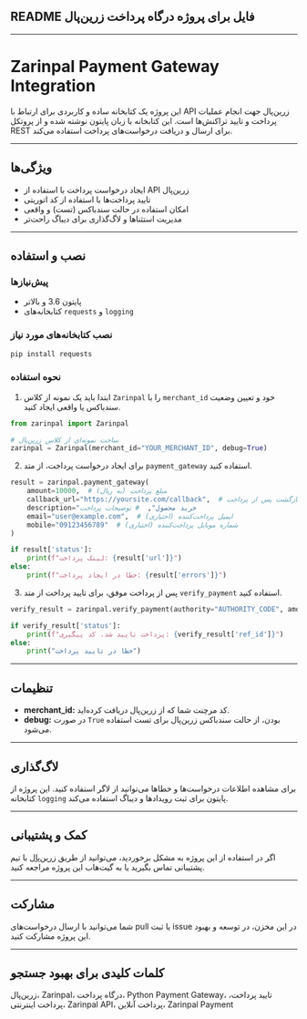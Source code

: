 ## README فایل برای پروژه درگاه پرداخت زرین‌پال

---

# Zarinpal Payment Gateway Integration

این پروژه یک کتابخانه ساده و کاربردی برای ارتباط با API زرین‌پال جهت انجام عملیات پرداخت و تایید تراکنش‌ها است. این کتابخانه با زبان پایتون نوشته شده و از پروتکل REST برای ارسال و دریافت درخواست‌های پرداخت استفاده می‌کند.

---

## ویژگی‌ها

- ایجاد درخواست پرداخت با استفاده از API زرین‌پال
- تایید پرداخت‌ها با استفاده از کد اتوریتی
- امکان استفاده در حالت سندباکس (تست) و واقعی
- مدیریت استثناها و لاگ‌گذاری برای دیباگ راحت‌تر

---

## نصب و استفاده

### پیش‌نیازها

- پایتون 3.6 و بالاتر
- کتابخانه‌های `requests` و `logging`

### نصب کتابخانه‌های مورد نیاز

```bash
pip install requests
```

### نحوه استفاده

1. ابتدا باید یک نمونه از کلاس `Zarinpal` را با `merchant_id` خود و تعیین وضعیت سندباکس یا واقعی ایجاد کنید.

```python
from zarinpal import Zarinpal

# ساخت نمونه‌ای از کلاس زرین‌پال
zarinpal = Zarinpal(merchant_id="YOUR_MERCHANT_ID", debug=True)
```

2. برای ایجاد درخواست پرداخت، از متد `payment_gateway` استفاده کنید.

```python
result = zarinpal.payment_gateway(
    amount=10000,  # مبلغ پرداخت (به ریال)
    callback_url="https://yoursite.com/callback",  # آدرس بازگشت پس از پرداخت
    description="خرید محصول",  # توضیحات پرداخت
    email="user@example.com",  # ایمیل پرداخت‌کننده (اختیاری)
    mobile="09123456789"  # شماره موبایل پرداخت‌کننده (اختیاری)
)

if result['status']:
    print(f"لینک پرداخت: {result['url']}")
else:
    print(f"خطا در ایجاد پرداخت: {result['errors']}")
```

3. پس از پرداخت موفق، برای تایید پرداخت از متد `verify_payment` استفاده کنید.

```python
verify_result = zarinpal.verify_payment(authority="AUTHORITY_CODE", amount=10000)

if verify_result['status']:
    print(f"پرداخت تایید شد. کد پیگیری: {verify_result['ref_id']}")
else:
    print("خطا در تایید پرداخت")
```

---

## تنظیمات

- **merchant_id:** کد مرچنت شما که از زرین‌پال دریافت کرده‌اید.
- **debug:** در صورت `True` بودن، از حالت سندباکس زرین‌پال برای تست استفاده می‌شود.

---

## لاگ‌گذاری

برای مشاهده اطلاعات درخواست‌ها و خطاها می‌توانید از لاگر استفاده کنید. این پروژه از کتابخانه `logging` پایتون برای ثبت رویدادها و دیباگ استفاده می‌کند.

---

## کمک و پشتیبانی

اگر در استفاده از این پروژه به مشکل برخوردید، می‌توانید از طریق [زرین‌پال](https://zarinpal.com) با تیم پشتیبانی تماس بگیرید یا به گیت‌هاب این پروژه مراجعه کنید.

---

## مشارکت

شما می‌توانید با ارسال درخواست‌های pull یا ثبت issue در این مخزن، در توسعه و بهبود این پروژه مشارکت کنید.

---

## کلمات کلیدی برای بهبود جستجو

زرین‌پال، Zarinpal، درگاه پرداخت، Python Payment Gateway، تایید پرداخت، پرداخت اینترنتی، Zarinpal API، پرداخت آنلاین، Zarinpal Payment
